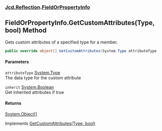 ### [Jcd.Reflection](Jcd_Reflection.md 'Jcd.Reflection').[FieldOrPropertyInfo](Jcd_Reflection_FieldOrPropertyInfo.md 'Jcd.Reflection.FieldOrPropertyInfo')
## FieldOrPropertyInfo.GetCustomAttributes(Type, bool) Method
Gets custom attributes of a specified type for a member.  
```csharp
public override object[] GetCustomAttributes(System.Type attributeType, bool inherit);
```
#### Parameters
<a name='Jcd_Reflection_FieldOrPropertyInfo_GetCustomAttributes(System_Type_bool)_attributeType'></a>
`attributeType` [System.Type](https://docs.microsoft.com/en-us/dotnet/api/System.Type 'System.Type')  
The data type for the custom attribute
  
<a name='Jcd_Reflection_FieldOrPropertyInfo_GetCustomAttributes(System_Type_bool)_inherit'></a>
`inherit` [System.Boolean](https://docs.microsoft.com/en-us/dotnet/api/System.Boolean 'System.Boolean')  
Get inherited attributes if true
  
#### Returns
[System.Object](https://docs.microsoft.com/en-us/dotnet/api/System.Object 'System.Object')[[]](https://docs.microsoft.com/en-us/dotnet/api/System.Array 'System.Array')  

Implements [GetCustomAttributes(Type, bool)](https://docs.microsoft.com/en-us/dotnet/api/System.Reflection.ICustomAttributeProvider.GetCustomAttributes#System_Reflection_ICustomAttributeProvider_GetCustomAttributes_System_Type,System_Boolean_ 'System.Reflection.ICustomAttributeProvider.GetCustomAttributes(System.Type,System.Boolean)')  
